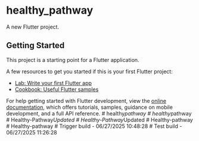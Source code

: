 # healthy_pathway

A new Flutter project.

## Getting Started

This project is a starting point for a Flutter application.

A few resources to get you started if this is your first Flutter project:

- [Lab: Write your first Flutter app](https://docs.flutter.dev/get-started/codelab)
- [Cookbook: Useful Flutter samples](https://docs.flutter.dev/cookbook)

For help getting started with Flutter development, view the
[online documentation](https://docs.flutter.dev/), which offers tutorials,
samples, guidance on mobile development, and a full API reference.
#   h e a l t h y _ p a t h w a y  
 #   h e a l t h y _ p a t h w a y  
 #   H e a l t h y - P a t h w a y _ U p d a t e d  
 #   H e a l t h y - P a t h w a y _ U p d a t e d  
 #   H e a l t h y - p a t h w a y  
 #   H e a l t h y - p a t h w a y  
 #   T r i g g e r   b u i l d   -   0 6 / 2 7 / 2 0 2 5   1 0 : 4 8 : 2 8  
 #   T e s t   b u i l d   -   0 6 / 2 7 / 2 0 2 5   1 1 : 2 6 : 2 8  
 